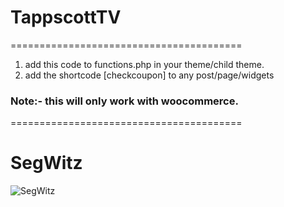 # TappscottTV
========================================
<ol>
  <li>add this code to functions.php in your theme/child theme.</li>
  <li>add the shortcode [checkcoupon] to any post/page/widgets</li>
</ol>

<h3>Note:- this will only work with woocommerce.</h3>
========================================

<h1> SegWitz </h1>
<img src="https://segwitz.com/wp-content/uploads/2019/07/segwitztech.png" alt="SegWitz">
